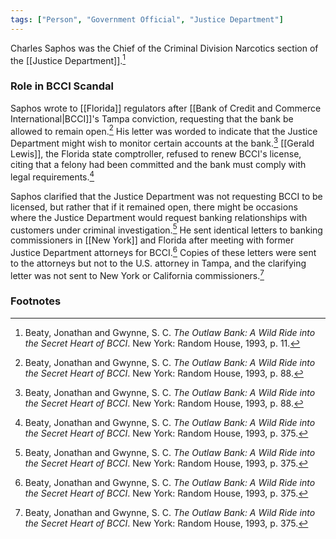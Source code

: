 ```yaml
---
tags: ["Person", "Government Official", "Justice Department"]
---
```

Charles Saphos was the Chief of the Criminal Division Narcotics section of the [[Justice Department]].[^1]

### Role in BCCI Scandal

Saphos wrote to [[Florida]] regulators after [[Bank of Credit and Commerce International|BCCI]]'s Tampa conviction, requesting that the bank be allowed to remain open.[^2] His letter was worded to indicate that the Justice Department might wish to monitor certain accounts at the bank.[^2] [[Gerald Lewis]], the Florida state comptroller, refused to renew BCCI's license, citing that a felony had been committed and the bank must comply with legal requirements.[^3]

Saphos clarified that the Justice Department was not requesting BCCI to be licensed, but rather that if it remained open, there might be occasions where the Justice Department would request banking relationships with customers under criminal investigation.[^3] He sent identical letters to banking commissioners in [[New York]] and Florida after meeting with former Justice Department attorneys for BCCI.[^3] Copies of these letters were sent to the attorneys but not to the U.S. attorney in Tampa, and the clarifying letter was not sent to New York or California commissioners.[^3]

### Footnotes

[^1]: Beaty, Jonathan and Gwynne, S. C. *The Outlaw Bank: A Wild Ride into the Secret Heart of BCCI*. New York: Random House, 1993, p. 11.
[^2]: Beaty, Jonathan and Gwynne, S. C. *The Outlaw Bank: A Wild Ride into the Secret Heart of BCCI*. New York: Random House, 1993, p. 88.
[^3]: Beaty, Jonathan and Gwynne, S. C. *The Outlaw Bank: A Wild Ride into the Secret Heart of BCCI*. New York: Random House, 1993, p. 375.

